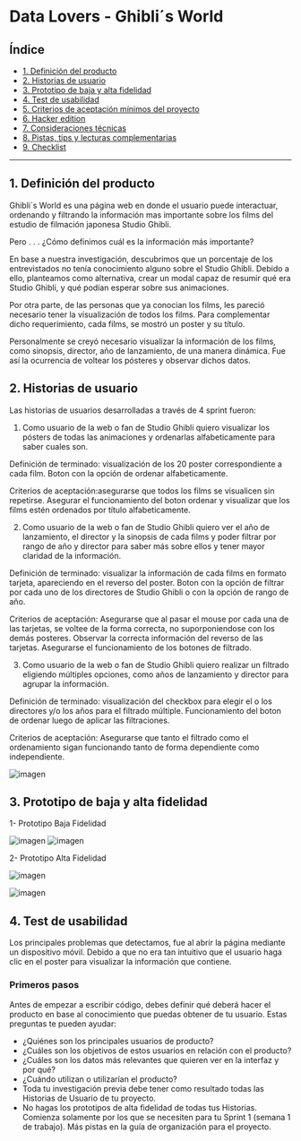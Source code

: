# Data Lovers - Ghibli´s World

## Índice

* [1. Definición del producto](#1-Definición-del-producto)
* [2. Historias de usuario](#2-Historias-de-usuario)
* [3. Prototipo de baja y alta fidelidad](#3-prototipo-de-baja-y-alta-fidelidad)
* [4. Test de usabilidad](#4-test-de-usabilidad)
* [5. Criterios de aceptación mínimos del proyecto](#5-criterios-de-aceptación-mínimos-del-proyecto)
* [6. Hacker edition](#6-hacker-edition)
* [7. Consideraciones técnicas](#7-consideraciones-técnicas)
* [8. Pistas, tips y lecturas complementarias](#8-pistas-tips-y-lecturas-complementarias)
* [9. Checklist](#9-checklist)

***

## 1. Definición del producto

Ghibli´s World es una página web en donde el usuario puede interactuar, ordenando y filtrando la información mas importante sobre los films del estudio de filmación japonesa Studio Ghibli. 

Pero . . . ¿Cómo definimos cuál es la información más importante? 

En base a nuestra investigación, descubrimos que un porcentaje de los entrevistados no tenía conocimiento alguno sobre el Studio Ghibli. Debido a ello, planteamos como alternativa, crear un modal capaz de resumir qué era Studio Ghibli, y qué podían esperar sobre sus animaciones. 

Por otra parte, de las personas que ya conocian los films, les pareció necesario tener la visualización de todos los films. Para complementar dicho requerimiento, cada films, se mostró un poster y su título. 

Personalmente se creyó necesario visualizar la información de los films, como sinopsis, director, año de lanzamiento, de una manera dinámica. Fue así la ocurrencia de voltear los pósteres y observar dichos datos. 



## 2. Historias de usuario

Las historias de usuarios desarrolladas a través de 4 sprint fueron:


 1. Como usuario de la web o fan de Studio Ghibli quiero visualizar los pósters de todas las animaciones y ordenarlas alfabeticamente para saber cuales son.

 Definición de terminado: visualización de los 20 poster correspondiente a cada film. Boton con la opción de ordenar alfabeticamente.

 Criterios de aceptación:asegurarse que todos los films se visualicen sin repetirse. Asegurar el funcionamiento del boton ordenar y visualizar que los films estén ordenados por título alfabeticamente.

 2. Como usuario de la web o fan de Studio Ghibli quiero ver el año de lanzamiento, el director y la sinopsis de cada films y poder filtrar por rango de año y director para saber más sobre ellos y tener mayor claridad de la información.

 Definición de terminado: visualizar la información de cada films en formato tarjeta, apareciendo en el reverso del poster. Boton con la opción de filtrar por cada uno de los directores de Studio Ghibli o con la opción de rango de año.

 Criterios de aceptación: Asegurarse que al pasar el mouse por cada una de las tarjetas, se voltee de la forma correcta, no suporponiendose con los demás posteres. Observar la correcta información del reverso de las tarjetas. Asegurarse el funcionamiento de los botones de filtrado.

 3. Como usuario de la web o fan de Studio Ghibli quiero realizar un filtrado eligiendo múltiples opciones, como años de lanzamiento y director para agrupar la información. 

 Definición de terminado: visualización del checkbox para elegir el o los directores y/o los años para el filtrado múltiple. Funcionamiento del boton de ordenar luego de aplicar las filtraciones. 

 Criterios de aceptación: Asegurarse que tanto el filtrado como el ordenamiento sigan funcionando tanto de forma dependiente como independiente.

![imagen](HistoriasDeUsuario.jpeg)



## 3. Prototipo de baja y alta fidelidad

 1- Prototipo Baja Fidelidad 

![imagen](src/prototipos/prototipoBajaFidelidad2.jpeg)
 ![imagen](src/prototipos/prototipoBajaFidelidad.jpeg)

 

 2- Prototipo Alta Fidelidad 

 ![imagen](src/prototipos/prototipoAltaFidelidad.jpeg)

 ![imagen](src/prototipos/prototipoAltaFidelidad2.jpeg)




## 4. Test de usabilidad

Los principales problemas que detectamos, fue al abrir la página mediante un dispositivo móvil. Debido a que no era tan intuitivo que el usuario haga clic en el poster para visualizar la información que contiene. 





### Primeros pasos

Antes de empezar a escribir código, debes definir qué deberá hacer el producto
en base al conocimiento que puedas obtener de tu usuario. Estas preguntas te
pueden ayudar:

* ¿Quiénes son los principales usuarios de producto?
* ¿Cuáles son los objetivos de estos usuarios en relación con el producto?
* ¿Cuáles son los datos más relevantes que quieren ver en la interfaz y por qué?
* ¿Cuándo utilizan o utilizarían el producto?
* Toda tu investigación previa debe tener como resultado todas las Historias
  de Usuario de tu proyecto.
* No hagas los prototipos de alta fidelidad de todas tus Historias. Comienza
  solamente por los que se necesiten para tu Sprint 1 (semana 1 de trabajo). Más
  pistas en la guía de organización para el proyecto.


